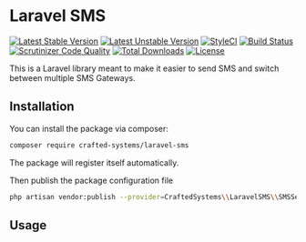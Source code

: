 # Laravel SMS

[![Latest Stable Version](https://poser.pugx.org/crafted-systems/laravel-sms/v/stable)](https://packagist.org/packages/vmosoti/bongatech-sms)
[![Latest Unstable Version](https://poser.pugx.org/crafted-systems/laravel-sms/v/unstable)](https://packagist.org/packages/vmosoti/bongatech-sms)
[![StyleCI](https://github.styleci.io/repos/107381762/shield?branch=master)](https://github.styleci.io/repos/107381762)
[![Build Status](https://travis-ci.org/crafted-systems/laravel-sms.svg?branch=master)](https://travis-ci.org/crafted-systems/laravel-sms)
[![Scrutinizer Code Quality](https://scrutinizer-ci.com/g/crafted-systems/laravel-sms/badges/quality-score.png?b=master)](https://scrutinizer-ci.com/g/crafted-systems/laravel-sms/?branch=master)
[![Total Downloads](https://poser.pugx.org/crafted-systems/laravel-sms/downloads)](https://packagist.org/packages/vmosoti/bongatech-sms)
[![License](https://poser.pugx.org/crafted-systems/laravel-sms/license)](https://packagist.org/packages/vmosoti/bongatech-sms)


This is a Laravel library meant to make it easier to send SMS and switch between multiple SMS Gateways.

## Installation

You can install the package via composer:

``` bash
composer require crafted-systems/laravel-sms
```
The package will register itself automatically.

Then publish the package configuration file

```bash
php artisan vendor:publish --provider=CraftedSystems\\LaravelSMS\\SMSServiceProvider
```

## Usage